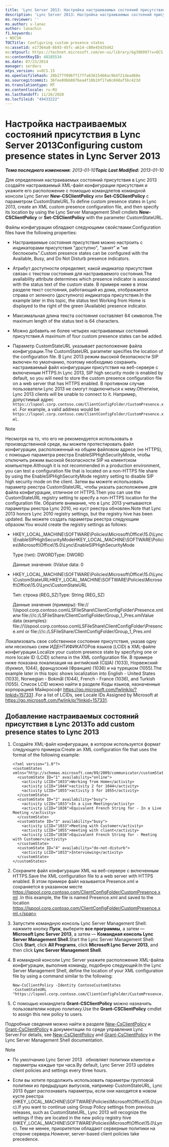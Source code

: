 ```yaml
---
title: 'Lync Server 2013: Настройка настраиваемых состояний присутствия'
description: 'Lync Server 2013: Настройка настраиваемых состояний присутствия.'
ms.reviewer: ''
ms.author: v-lanac
author: lanachin
f1.keywords:
- NOCSH
TOCTitle: Configuring custom presence states
ms:assetid: e17364a8-8b93-45fc-a614-c80e45435d42
ms:mtpsurl: https://technet.microsoft.com/en-us/library/Gg398997(v=OCS.15)
ms:contentKeyID: 48185534
ms.date: 07/23/2014
manager: serdars
mtps_version: v=OCS.15
ms.openlocfilehash: 28b277f096ff17ffa63615468ac9b4f21dead68e
ms.sourcegitcommit: 36fee89bb887bea4f18b19f17a8c69daf5bc423d
ms.translationtype: MT
ms.contentlocale: ru-RU
ms.lasthandoff: 11/26/2020
ms.locfileid: "49433222"
---
```

# <a name="configuring-custom-presence-states-in-lync-server-2013"></a><span data-ttu-id="b27b1-103">Настройка настраиваемых состояний присутствия в Lync Server 2013</span><span class="sxs-lookup"><span data-stu-id="b27b1-103">Configuring custom presence states in Lync Server 2013</span></span>

<div data-xmlns="http://www.w3.org/1999/xhtml">

<div class="topic" data-xmlns="http://www.w3.org/1999/xhtml" data-msxsl="urn:schemas-microsoft-com:xslt" data-cs="https://msdn.microsoft.com/">

<div data-asp="https://msdn2.microsoft.com/asp">



</div>

<div id="mainSection">

<div id="mainBody"><span data-ttu-id="b27b1-104">

<span> </span></span><span class="sxs-lookup"><span data-stu-id="b27b1-104">

<span> </span></span></span>

<span data-ttu-id="b27b1-105">_**Тема последнего изменения:** 2013-01-10_</span><span class="sxs-lookup"><span data-stu-id="b27b1-105">_**Topic Last Modified:** 2013-01-10_</span></span>

<span data-ttu-id="b27b1-106">Для определения настраиваемых состояний присутствия в Lync 2013 создайте настраиваемый XML-файл конфигурации присутствия и укажите его расположение с помощью командлетов командной консоли Lync Server **New-CSClientPolicy** или **Set-CSClientPolicy** с параметром CustomStateURL.</span><span class="sxs-lookup"><span data-stu-id="b27b1-106">To define custom presence states in Lync 2013, create an XML custom presence configuration file, and then specify its location by using the Lync Server Management Shell cmdlets **New-CSClientPolicy** or **Set-CSClientPolicy** with the parameter CustomStateURL.</span></span>

<span data-ttu-id="b27b1-107">Файлы конфигурации обладают следующими свойствами:</span><span class="sxs-lookup"><span data-stu-id="b27b1-107">Configuration files have the following properties:</span></span>

  - <span data-ttu-id="b27b1-108">Настраиваемые состояния присутствия можно настроить с индикаторами присутствия "доступно", "занят" и "не беспокоить".</span><span class="sxs-lookup"><span data-stu-id="b27b1-108">Custom presence states can be configured with the Available, Busy, and Do Not Disturb presence indicators.</span></span>

  - <span data-ttu-id="b27b1-109">Атрибут доступности определяет, какой индикатор присутствия связан с текстом состояния для настраиваемого состояния.</span><span class="sxs-lookup"><span data-stu-id="b27b1-109">The availability attribute determines which presence indicator is associated with the status text of the custom state.</span></span> <span data-ttu-id="b27b1-110">В примере ниже в этом разделе текст состояния, работающий из дома, отображается справа от зеленого (доступного) индикатора присутствия.</span><span class="sxs-lookup"><span data-stu-id="b27b1-110">In the example later in this topic, the status text Working from Home is displayed to the right of the green (Available) presence indicator.</span></span>

  - <span data-ttu-id="b27b1-111">Максимальная длина текста состояния составляет 64 символов.</span><span class="sxs-lookup"><span data-stu-id="b27b1-111">The maximum length of the status text is 64 characters.</span></span>

  - <span data-ttu-id="b27b1-112">Можно добавить не более четырех настраиваемых состояний присутствия.</span><span class="sxs-lookup"><span data-stu-id="b27b1-112">A maximum of four custom presence states can be added.</span></span>

  - <span data-ttu-id="b27b1-113">Параметр CustomStateURL указывает расположение файла конфигурации.</span><span class="sxs-lookup"><span data-stu-id="b27b1-113">The CustomStateURL parameter specifies the location of the configuration file.</span></span> <span data-ttu-id="b27b1-114">В Lync 2013 режим высокой безопасности SIP включен по умолчанию, поэтому необходимо сохранить настраиваемый файл конфигурации присутствия на веб-сервере с включенным HTTPS.</span><span class="sxs-lookup"><span data-stu-id="b27b1-114">In Lync 2013, SIP high security mode is enabled by default, so you will need to store the custom presence configuration file on a web server that has HTTPS enabled.</span></span> <span data-ttu-id="b27b1-115">В противном случае пользователи Lync 2013 не смогут подключиться к нему.</span><span class="sxs-lookup"><span data-stu-id="b27b1-115">Otherwise, Lync 2013 clients will be unable to connect to it.</span></span> <span data-ttu-id="b27b1-116">Например, допустимый адрес `https://lspool.corp.contoso.com/ClientConfigFolder/CustomPresence.xml` .</span><span class="sxs-lookup"><span data-stu-id="b27b1-116">For example, a valid address would be `https://lspool.corp.contoso.com/ClientConfigFolder/CustomPresence.xml`.</span></span>

<div>


> [!NOTE]  
> <span data-ttu-id="b27b1-117">Несмотря на то, что его не рекомендуется использовать в производственной среде, вы можете протестировать файл конфигурации, расположенный на общем файловом адресе (не HTTPS), с помощью параметра реестра EnableSIPHighSecurityMode, чтобы отключить режим высокой безопасности SIP на клиентском компьютере.</span><span class="sxs-lookup"><span data-stu-id="b27b1-117">Although it is not recommended in a production environment, you can test a configuration file that is located on a non-HTTPS file share by using the EnableSIPHighSecurityMode registry setting to disable SIP high security mode on the client.</span></span> <span data-ttu-id="b27b1-118">Затем вы можете использовать параметр реестра CustomStateURL, чтобы указать расположение для файла конфигурации, отличное от HTTPS.</span><span class="sxs-lookup"><span data-stu-id="b27b1-118">Then you can use the CustomStateURL registry setting to specify a non-HTTPS location for the configuration file.</span></span> <span data-ttu-id="b27b1-119">Обратите внимание, что в Lync 2013 учитываются параметры реестра Lync 2010, но куст реестра обновлен.</span><span class="sxs-lookup"><span data-stu-id="b27b1-119">Note that Lync 2013 honors Lync 2010 registry settings, but the registry hive has been updated.</span></span> <span data-ttu-id="b27b1-120">Вы можете создать параметры реестра следующим образом:</span><span class="sxs-lookup"><span data-stu-id="b27b1-120">You would create the registry settings as follows:</span></span> 
> <UL>
> <LI>
> <P><span data-ttu-id="b27b1-121">HKEY_LOCAL_MACHINE\SOFTWARE\Policies\Microsoft\Office\15.0\Lync\EnableSIPHighSecurityMode</span><span class="sxs-lookup"><span data-stu-id="b27b1-121">HKEY_LOCAL_MACHINE\SOFTWARE\Policies\Microsoft\Office\15.0\Lync\EnableSIPHighSecurityMode</span></span></P>
> <P><span data-ttu-id="b27b1-122">Type (тип): DWORD</span><span class="sxs-lookup"><span data-stu-id="b27b1-122">Type: DWORD</span></span></P>
> <P><span data-ttu-id="b27b1-123">Данные значения: 0</span><span class="sxs-lookup"><span data-stu-id="b27b1-123">Value data: 0</span></span></P>
> <LI>
> <P><span data-ttu-id="b27b1-124">HKEY_LOCAL_MACHINE\SOFTWARE\Policies\Microsoft\Office\15.0\Lync\CustomStateURL</span><span class="sxs-lookup"><span data-stu-id="b27b1-124">HKEY_LOCAL_MACHINE\SOFTWARE\Policies\Microsoft\Office\15.0\Lync\CustomStateURL</span></span></P>
> <P><span data-ttu-id="b27b1-125">Тип: строка (REG_SZ)</span><span class="sxs-lookup"><span data-stu-id="b27b1-125">Type: String (REG_SZ)</span></span></P>
> <P><span data-ttu-id="b27b1-126">Данные значения (примеры): file:// \\lspool.corp.contoso.com\LSFileShare\ClientConfigFolder\Presence.xml или file:///c:/LSFileShare/ClientConfigFolder/Group_1_Pres.xml</span><span class="sxs-lookup"><span data-stu-id="b27b1-126">Value data (examples): file://\\lspool.corp.contoso.com\LSFileShare\ClientConfigFolder\Presence.xml or file:///c:/LSFileShare/ClientConfigFolder/Group_1_Pres.xml</span></span></P></LI></UL>



</div>

<span data-ttu-id="b27b1-127">Локализовать свое собственное состояние присутствия, указав одну или несколько схем ИДЕНТИФИКАТОРов языков (LCID) в XML-файле конфигурации.</span><span class="sxs-lookup"><span data-stu-id="b27b1-127">Localize your custom presence state by specifying one or more locale ID (LCID) schema in the XML configuration file.</span></span> <span data-ttu-id="b27b1-128">В примере ниже показана локализация на английский (США) (1033), Норвежский (букмол, 1044), французский (Франция) (1036) и на турецком (1055).</span><span class="sxs-lookup"><span data-stu-id="b27b1-128">The example later in this topic shows localization into English - United States (1033), Norwegian - Bokmål (1044), French - France (1036), and Turkish (1055).</span></span> <span data-ttu-id="b27b1-129">Список LCID можно найти в разделе Коды языков, назначенные корпорацией Майкрософт <https://go.microsoft.com/fwlink/p/?linkid=157331> .</span><span class="sxs-lookup"><span data-stu-id="b27b1-129">For a list of LCIDs, see Locale IDs Assigned by Microsoft at <https://go.microsoft.com/fwlink/p/?linkid=157331>.</span></span>

<div>

## <a name="to-add-custom-presence-states-to-lync-2013"></a><span data-ttu-id="b27b1-130">Добавление настраиваемых состояний присутствия в Lync 2013</span><span class="sxs-lookup"><span data-stu-id="b27b1-130">To add custom presence states to Lync 2013</span></span>

1.  <span data-ttu-id="b27b1-131">Создайте XML-файл конфигурации, в котором используется формат следующего примера:</span><span class="sxs-lookup"><span data-stu-id="b27b1-131">Create an XML configuration file that uses the format of the following example:</span></span>
    
        <?xml version="1.0"?>
        <customStates xmlns="http://schemas.microsoft.com/09/2009/communicator/customStates">
          <customState ID="1" availability="online">
            <activity LCID="1033">Working from Home</activity>
            <activity LCID="1044">activity 2 for 1044</activity>
            <activity LCID="1055">activity 3 for 1055</activity>
          </customState>
          <customState ID="2" availability="busy">
            <activity LCID="1033">In a Live Meeting</activity>
            <activity LCID="1036">Equivalent French String for - In a Live Meeting </activity>
          </customState>
          <customState ID="3" availability="busy">
            <activity LCID="1033">Meeting with Customer</activity>
            <activity LCID="1055">meeting with client</activity>
            <activity LCID="1036">Equivalent French String for - Meeting with Customer</activity>
          </customState>
          <customState ID="4" availability="do-not-disturb">
            <activity LCID="1033">Interviewing</activity>
          </customState>
        </customStates>

2.  <span data-ttu-id="b27b1-132">Сохраните файл конфигурации XML на веб-сервере с включенным HTTPS.</span><span class="sxs-lookup"><span data-stu-id="b27b1-132">Save the XML configuration file to a web server with HTTPS enabled.</span></span> <span data-ttu-id="b27b1-133">В этом примере файл называется Presence.xml и сохраняется в указанном месте https://lspool.corp.contoso.com/ClientConfigFolder/CustomPresence.xml .</span><span class="sxs-lookup"><span data-stu-id="b27b1-133">In this example, the file is named Presence.xml and saved to the location https://lspool.corp.contoso.com/ClientConfigFolder/CustomPresence.xml.</span></span>

3.  <span data-ttu-id="b27b1-134">Запустите командную консоль Lync Server Management Shell: нажмите кнопку **Пуск**, выберите **все программы**, а затем — **Microsoft Lync Server 2013**, а затем — **Командная консоль Lync Server Management Shell**.</span><span class="sxs-lookup"><span data-stu-id="b27b1-134">Start the Lync Server Management Shell: Click **Start**, click **All Programs**, click **Microsoft Lync Server 2013**, and then click **Lync Server Management Shell**.</span></span>

4.  <span data-ttu-id="b27b1-135">В командной консоли Lync Server укажите расположение XML-файла конфигурации, выполнив команду, подобную следующей:</span><span class="sxs-lookup"><span data-stu-id="b27b1-135">In the Lync Server Management Shell, define the location of your XML configuration file by using a command similar to the following:</span></span>
    
        New-CsClientPolicy -Identity ContosoCustomStates 
        -CustomStateURL "https://lspool.corp.contoso.com/ClientConfigFolder/CustomPresence.xml"

5.  <span data-ttu-id="b27b1-136">С помощью командлета **Grant-CSClientPolicy** можно назначить пользователям новую политику.</span><span class="sxs-lookup"><span data-stu-id="b27b1-136">Use the **Grant-CSClientPolicy** cmdlet to assign this new policy to users.</span></span>

<span data-ttu-id="b27b1-137">Подробные сведения можно найти в разделе [New-CsClientPolicy](https://docs.microsoft.com/powershell/module/skype/New-CsClientPolicy) и [Grant-CsClientPolicy](https://docs.microsoft.com/powershell/module/skype/Grant-CsClientPolicy) в документации по среде управления Lync Server.</span><span class="sxs-lookup"><span data-stu-id="b27b1-137">For details, see [New-CsClientPolicy](https://docs.microsoft.com/powershell/module/skype/New-CsClientPolicy) and [Grant-CsClientPolicy](https://docs.microsoft.com/powershell/module/skype/Grant-CsClientPolicy) in the Lync Server Management Shell documentation.</span></span>

<div>


> [!NOTE]  
> <UL>
> <LI>
> <P><span data-ttu-id="b27b1-138">По умолчанию Lync Server 2013 &nbsp; обновляет политики клиентов и параметры каждые три часа.</span><span class="sxs-lookup"><span data-stu-id="b27b1-138">By default, Lync Server 2013&nbsp;updates client policies and settings every three hours.</span></span></P>
> <LI>
> <P><span data-ttu-id="b27b1-139">Если вы хотите продолжить использовать параметры групповой политики из предыдущих выпусков, например CustomStateURL, Lync 2013 будет распознавать параметры, если они находятся в новом кусте реестра (HKEY_LOCAL_MACHINE\SOFTWARE\Policies\Microsoft\Office\15.0\Lync).</span><span class="sxs-lookup"><span data-stu-id="b27b1-139">If you want to continue using Group Policy settings from previous releases, such as CustomStateURL, Lync 2013 will recognize the settings if they are located in the new policy registry hive (HKEY_LOCAL_MACHINE\SOFTWARE\Policies\Microsoft\Office\15.0\Lync).</span></span> <span data-ttu-id="b27b1-140">Тем не менее, приоритетом обладают серверные политики на стороне сервера.</span><span class="sxs-lookup"><span data-stu-id="b27b1-140">However, server-based client policies take precedence.</span></span></P></LI></UL><span data-ttu-id="b27b1-141">



</div>

</div>

</div>

<span> </span>

</div>

</div>

</span><span class="sxs-lookup"><span data-stu-id="b27b1-141">



</div>

</div>

</div>

<span> </span>

</div>

</div>

</span></span></div>

